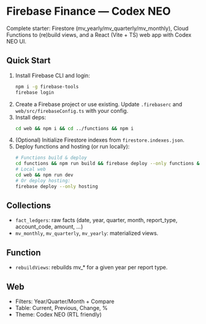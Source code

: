 # Firebase Finance — Codex NEO

Complete starter: Firestore (mv_yearly/mv_quarterly/mv_monthly), Cloud Functions to (re)build views, and a React (Vite + TS) web app with Codex NEO UI.

## Quick Start
1) Install Firebase CLI and login:
   ```bash
   npm i -g firebase-tools
   firebase login
   ```
2) Create a Firebase project or use existing. Update `.firebaserc` and `web/src/firebaseConfig.ts` with your config.
3) Install deps:
   ```bash
   cd web && npm i && cd ../functions && npm i
   ```
4) (Optional) Initialize Firestore indexes from `firestore.indexes.json`.
5) Deploy functions and hosting (or run locally):
   ```bash
   # Functions build & deploy
   cd functions && npm run build && firebase deploy --only functions && cd ..
   # Local web
   cd web && npm run dev
   # Or deploy hosting:
   firebase deploy --only hosting
   ```

## Collections
- `fact_ledgers`: raw facts (date, year, quarter, month, report_type, account_code, amount, ...)
- `mv_monthly`, `mv_quarterly`, `mv_yearly`: materialized views.

## Function
- `rebuildViews`: rebuilds mv_* for a given year per report type.

## Web
- Filters: Year/Quarter/Month + Compare
- Table: Current, Previous, Change, %
- Theme: Codex NEO (RTL friendly)

